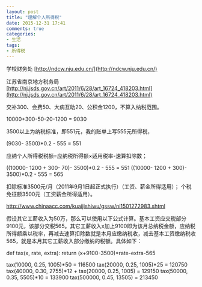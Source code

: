 ```yaml
---
layout: post
title: "理解个人所得税"
date: 2015-12-31 17:41
comments: true
categories: 
- 生活
tags:
- 所得税
---
```



学校财务处 [http://ndcw.nju.edu.cn/](http://ndcw.nju.edu.cn/)

江苏省南京地方税务局 [http://nj.jsds.gov.cn/art/2011/6/28/art_16724_418203.html](http://nj.jsds.gov.cn/art/2011/6/28/art_16724_418203.html)

交补300、会费50、大病互助20、公积金1200，不算入纳税范围。

  10000+300-50-20-1200 = 9030
  
3500以上为纳税标准，即551元，我的账单上写555元所得税， 

  (9030- 3500)*0.2 - 555 = 551
  
应纳个人所得税税额=应纳税所得额×适用税率-速算扣除数；

((10000- 1200 + 300- 70)- 3500)*0.2 - 555 = 551
((10000- 1200 + 300)- 3500)*0.2 - 555 = 565

扣除标准3500元/月（2011年9月1日起正式执行）（工资、薪金所得适用）；
个税免征额3500元（工资薪金所得适用）。

http://www.chinaacc.com/kuaijishiwu/gssw/ni1501272983.shtml

假设其它工薪收入为50万，那么可以使用以下公式计算。基本工资应交税部分9100元，该部分交税565。其它工薪收入x加上9100即为该月总纳税金额，应纳税所得额乘以税率，再减去速算扣除数就是本月应缴纳税收，减去基本工资缴纳税收565，就是本月其它工薪收入部分缴纳的税额。具体如下：

  def tax(x, rate, extra):
      return (x+9100-3500)*rate-extra-565
    
  tax(10000, 0.25, 1005)*50 = 116500
  tax(20000, 0.25, 1005)*25 = 120750
  tax(40000, 0.30, 2755)*12 + tax(20000, 0.25, 1005) = 129150
  tax(50000, 0.35, 5505)*10 = 133900
  tax(500000, 0.45, 13505) = 213450

